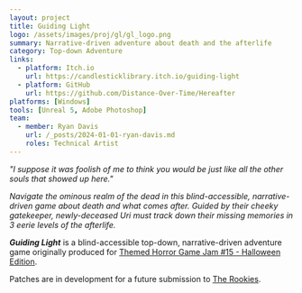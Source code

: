 ```yaml
---
layout: project
title: Guiding Light
logo: /assets/images/proj/gl/gl_logo.png
summary: Narrative-driven adventure about death and the afterlife
category: Top-down Adventure
links:
  - platform: Itch.io
    url: https://candlesticklibrary.itch.io/guiding-light
  - platform: GitHub
    url: https://github.com/Distance-Over-Time/Hereafter
platforms: [Windows]
tools: [Unreal 5, Adobe Photoshop]
team:
  - member: Ryan Davis
    url: /_posts/2024-01-01-ryan-davis.md
    roles: Technical Artist
---
```


*"I suppose it was foolish of me to think you would be just like all the other souls that showed up here."*


*Navigate the ominous realm of the dead in this blind-accessible, narrative-driven game about death and what comes after. Guided by their cheeky gatekeeper, newly-deceased Uri must track down their missing memories in 3 eerie levels of the afterlife.*

***Guiding Light*** is a blind-accessible top-down, narrative-driven adventure game originally produced for [Themed Horror Game Jam #15 - Halloween Edition](https://itch.io/jam/themed-horror-game-jam-15).

Patches are in development for a future submission to [The Rookies](https://www.therookies.co/).